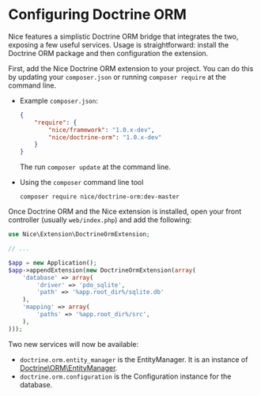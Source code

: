 Configuring Doctrine ORM
========================

Nice features a simplistic Doctrine ORM bridge that integrates the two, exposing a few useful services. Usage 
is straightforward: install the Doctrine ORM package and then configuration the extension.

First, add the Nice Doctrine ORM extension to your project. You can do this by updating your `composer.json` or
running `composer require` at the command line.

*   Example `composer.json`:

    ```json
    {
        "require": {
            "nice/framework": "1.0.x-dev",
            "nice/doctrine-orm": "1.0.x-dev"
        }
    }
    ```
    
    The run `composer update` at the command line.
    

*   Using the `composer` command line tool

    ```
    composer require nice/doctrine-orm:dev-master
    ```

Once Doctrine ORM and the Nice extension is installed, open your front controller (usually `web/index.php`) and 
add the following:

```php
use Nice\Extension\DoctrineOrmExtension;

// ...

$app = new Application();
$app->appendExtension(new DoctrineOrmExtension(array(
    'database' => array(
        'driver' => 'pdo_sqlite',
        'path' => '%app.root_dir%/sqlite.db'
    ),
    'mapping' => array(
        'paths' => '%app.root_dir%/src',
    ),
)));
```

Two new services will now be available:

* `doctrine.orm.entity_manager` is the EntityManager. It is an instance of 
[Doctrine\ORM\EntityManager](http://doctrine-orm.readthedocs.org/en/latest/reference/working-with-objects.html).
* `doctrine.orm.configuration` is the Configuration instance for the database.
